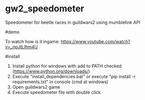 # gw2_speedometer
Speedometer for beetle races in guildwars2 using mumblelink API

#demo

To watch how is it ingame:
https://www.youtube.com/watch?v=_npJtLIhm4U

#install

1. Install python for windows with add to PATH checked (https://www.python.org/downloads/)
2. Execute "install_dependencies.bat" or execute "pip install -r requirements.txt" in console (cmd at windows)
3. Open guildwars2 game
4. Execute speedometer file with double click

